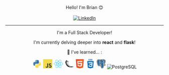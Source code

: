 <div id="intro" align="center">
  Hello! I'm Brian 😊
</div>
<br>
<div id="badges" align="center">
  <a href="https://www.linkedin.com/in/brian-hitchin-940b57268/">
    <img src="https://img.shields.io/badge/LinkedIn-blue?logo=linkedin&logoColor=white&style=for-the-badge" alt="LinkedIn"/>
  </a>
</div>

---

<div align="center">
I'm a Full Stack Developer!
  
I'm currently delving deeper into **react** and **flask**!

🧰 I've learned... :

<img src="https://github.com/devicons/devicon/blob/master/icons/python/python-original.svg" alt="Python" width="30" height="30"/>
<img src="https://github.com/devicons/devicon/blob/master/icons/javascript/javascript-original.svg" alt="JavaScript" width="30" height="30"/>
<img src="https://github.com/devicons/devicon/blob/master/icons/react/react-original.svg" height="30px" width="30px" alt="React"/>
<img src="https://github.com/devicons/devicon/blob/master/icons/flask/flask-original.svg" height="30px" width="30px" alt="Flask"/>
<img src="https://github.com/devicons/devicon/blob/master/icons/html5/html5-original.svg" height="30px" width="30px" alt="HTML"/>
<img src="https://github.com/devicons/devicon/blob/master/icons/css3/css3-plain-wordmark.svg"  alt="CSS" width="30" height="30"/>
<img src="https://github.com/devicons/devicon/blob/master/icons/postgresql/postgresql-original.svg" alt="PostgreSQL" width="30" height="30"/>
<img src="https://github.com/devicons/devicon/blob/master/icons/postgresql/java-original.svg" alt="PostgreSQL" width="30" height="30"/>
  
<div>
